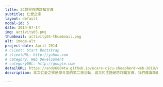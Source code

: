 ```yaml
---
title: 3C課程與防詐騙宣導
subtitle: 仁愛之家
layout: default
modal-id: 5
date: 2014-07-14
img: activity05.png
thumbnail: activity05-thumbnail.png
alt: image-alt
project-date: April 2014
# client: Start Bootstrap
# clientURL: http://yahoo.com
# category: Web Development
# categoryURL: http://google.com
detailURL: https://andy6804tw.github.io/ecare-cjcu-sheepherd-web-2018/document/activity4/intro
description: 本次仁愛之家是學年度的第二場活動，這次的主題是防詐騙宣導，我們藉由準備的影片讓長輩了解正確的防詐騙知識，並且與遊戲互動陪伴與關懷這些長者，此外我們還利用平板教導如何使用應用軟體並查詢天氣、交通工具時刻、訂票、醫院掛號......等。

---
```

